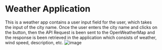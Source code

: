 # Weather Application
 This is a weather app contains a user input field for the user, which takes the input of the city name. Once the user enters the city name and clicks on the button, then the API Request is been sent to the OpenWeatherMap and the response is been retrieved in the application which consists of weather, wind speed, description, etc.
 ![image](https://github.com/user-attachments/assets/3292e4bb-55d6-4aa7-809d-3021a2c3e9c6)


 
